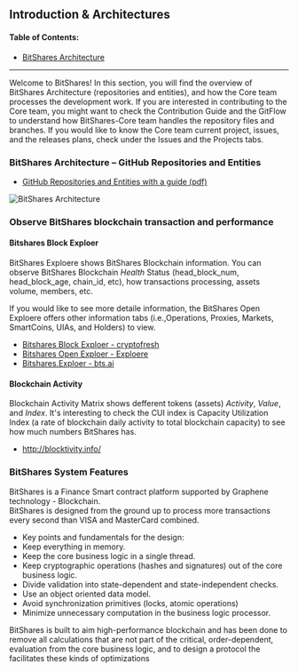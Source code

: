 ## Introduction & Architectures 

#### Table of Contents:
- [BitShares Architecture  ](#bitshares-architecture--github-repositories-and-entities)


***

Welcome to BitShares! In this section, you will find the overview of BitShares Architecture (repositories and entities), and how the Core team processes the development work.  If you are interested in contributing to the Core team, you might want to check the Contribution Guide and the GitFlow to understand how BitShares-Core team handles the repository files and branches.  If you would like to know the Core team current project, issues, and the releases plans, check under the Issues and the Projects tabs.

### BitShares Architecture – GitHub Repositories and Entities
- [GitHub Repositories and Entities with a guide (pdf)](../knowledge_base/shared_files/BitShares_Architecture-V3.pdf) 

![BitShares Architecture](../imgs/structure/bitshares-architecture-v3notop.png)

### Observe BitShares blockchain transaction and performance

#### Bitshares Block Exploer
BitShares Exploere shows BitShares Blockchain information. You can observe BitShares Blockchain *Health* Status (head_block_num, head_block_age, chain_id, etc), how transactions processing, assets volume, members, etc.

If you would like to see more detaile information, the BitShares Open Exploere offers other information tabs (i.e.,Operations, Proxies, Markets, SmartCoins, UIAs, and Holders) to view.

- [Bitshares Block Exploer - cryptofresh](https://www.cryptofresh.com/)
- [Bitshares Open Exploer - Exploere](http://bitshares-explorer.io/#/dashboard)
- [Bitshares.Exploer - bts.ai](https://bts.ai/)

#### Blockchain Activity
Blockchain Activity Matrix shows defferent tokens (assets) *Activity*, *Value*, and *Index*. It's interesting to check the CUI index is Capacity Utilization Index (a rate of blockchain daily activity to total blockchain capacity) to see how much numbers BitShares has.

- http://blocktivity.info/

### BitShares System Features

BitShares is a Finance Smart contract platform supported by Graphene technology - Blockchain.  
BitShares is designed from the ground up to process more transactions every second than VISA and MasterCard combined.

- Key points and fundamentals for the design:
- Keep everything in memory.
- Keep the core business logic in a single thread.
- Keep cryptographic operations (hashes and signatures) out of the core business logic.
- Divide validation into state-dependent and state-independent checks.
- Use an object oriented data model.
- Avoid synchronization primitives (locks, atomic operations)
- Minimize unnecessary computation in the business logic processor.
	
BitShares is built to aim high-performance blockchain and has been done to remove all calculations that are not part of the critical, order-dependent, evaluation from the core business logic, and to design a protocol the facilitates these kinds of optimizations




